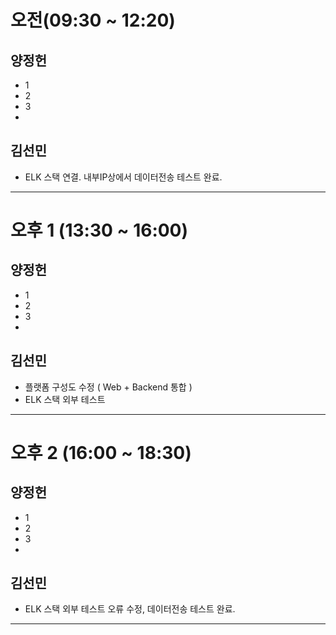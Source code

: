 # 오전(09:30 ~ 12:20)
## 양정헌
* 1
* 2
* 3
* 
## 김선민
* ELK 스택 연결. 내부IP상에서 데이터전송 테스트 완료.
---------------------------------------
# 오후 1 (13:30 ~ 16:00)
## 양정헌
* 1
* 2
* 3
* 
## 김선민
* 플랫폼 구성도 수정 ( Web + Backend 통합 )
* ELK 스택 외부 테스트

---------------------------------------
# 오후 2 (16:00 ~ 18:30)
## 양정헌
* 1
* 2
* 3
* 
## 김선민
* ELK 스택 외부 테스트 오류 수정, 데이터전송 테스트 완료.


---------------------------------------
